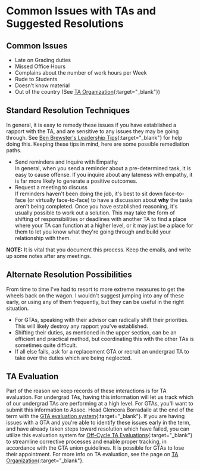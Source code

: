 # Common Issues with TAs and Suggested Resolutions

## Common Issues

- Late on Grading duties
- Missed Office Hours
- Complains about the number of work hours per Week
- Rude to Students
- Doesn’t know material
- Out of the country (See [TA Organization](TAOrganization.html){:target="\_blank"})

## Standard Resolution Techniques

In general, it is easy to remedy these issues if you have established a rapport with the TA, and are sensitive to any issues they may be going through. See [Ben Brewster's Leadership Tips](LeadershipTechniques.html){:target="\_blank"} for help doing this.  Keeping these tips in mind, here are some possible remediation paths.

- Send reminders and Inquire with Empathy  
  In general, when you send a reminder about a pre-determined task, it is easy to cause offense. If you inquire about any lateness with empathy, it is far more likely to generate a positive outcomes.
- Request a meeting to discuss  
  If reminders haven't been doing the job, it's best to sit down face-to-face (or virtually face-to-face) to have a discussion about **why** the tasks aren't being completed.  Once you have established reasoning, it's usually possible to work out a solution.  This may take the form of shifting of responsibilities or deadlines with another TA to find a place where your TA can function at a higher level, or it may just be a place for them to let you know what they're going through and build your relationship with them.

**NOTE:** It is vital that you document this process.  Keep the emails, and write up some notes after any meetings.  

## Alternate Resolution Possibilities

From time to time I've had to resort to more extreme measures to get the wheels back on the wagon. I wouldn't suggest jumping into any of these early, or using any of them frequently, but they can be useful in the right situation.

- For GTAs, speaking with their advisor can radically shift their priorities. This will likely destroy any rapport you've established.
- Shifting their duties, as mentioned in the upper section, can be an efficient and practical method, but coordinating this with the other TAs is sometimes quite difficult.
- If all else fails, ask for a replacement GTA or recruit an undergrad TA to take over the duties which are being neglected.

## TA Evaluation

Part of the reason we keep records of these interactions is for TA evaluation. For undergrad TAs, having this information will let us track which of our undergrad TAs are performing at a high level.  For GTAs, you'll want to submit this information to Assoc. Head Glencora Borradaile at the end of the term with the [GTA evaluation system](https://apps.ideal-logic.com/osueecs){:target="\_blank"}.  If you are having issues with a GTA and you're able to identify these issues early in the term, and have already taken steps toward resolution which have failed, you can utilize this evaluation system for [Off-Cycle TA Evaluations](https://apps.ideal-logic.com/osueecs){:target="\_blank"} to streamline corrective processes and enable proper tracking, in accordance with the GTA union guidelines.  It is possible for GTAs to lose their appointment. For more info on TA evaluation, see the page on [TA Organization](TAOrganization.html){:target="\_blank"}.
